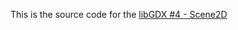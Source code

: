This is the source code for
the [libGDX #4 - Scene2D](https://gad-wissberg.netlify.app/tutorials/libktx/tutorial_4/)
